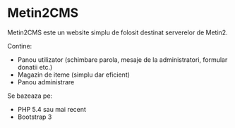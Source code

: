 Metin2CMS
=============
Metin2CMS este un website simplu de folosit destinat serverelor de Metin2.

Contine: 
  - Panou utilizator (schimbare parola, mesaje de la administratori, formular donatii etc.)
  - Magazin de iteme (simplu dar eficient)
  - Panou administrare

Se bazeaza pe:
  - PHP 5.4 sau mai recent
  - Bootstrap 3
  
